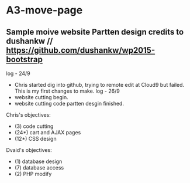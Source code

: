 # A3-move-page
Sample moive website
Partten design credits to dushankw // https://github.com/dushankw/wp2015-bootstrap
--------------------
log - 24/9 
- Chris started dig into github, trying to remote edit at Cloud9 but failed. This is my first changes to make.
log - 26/9
- website cutting begin.
- website cutting code partten desgin finished.




Chris's objectives:
- (3) code cutting
- (24*) cart and AJAX pages
- (12*) CSS design

Dvaid's objectives:
- (1) database design
- (7) database access
- (2) PHP modify 

